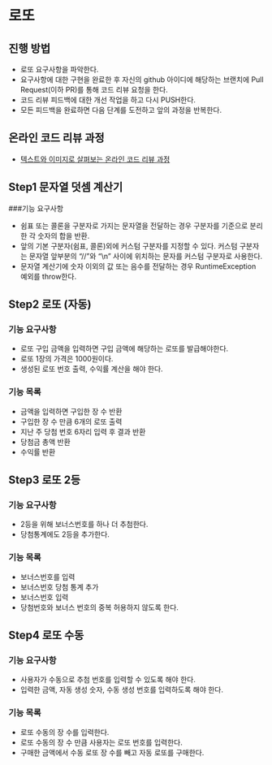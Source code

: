 # 로또
## 진행 방법
* 로또 요구사항을 파악한다.
* 요구사항에 대한 구현을 완료한 후 자신의 github 아이디에 해당하는 브랜치에 Pull Request(이하 PR)를 통해 코드 리뷰 요청을 한다.
* 코드 리뷰 피드백에 대한 개선 작업을 하고 다시 PUSH한다.
* 모든 피드백을 완료하면 다음 단계를 도전하고 앞의 과정을 반복한다.

## 온라인 코드 리뷰 과정
* [텍스트와 이미지로 살펴보는 온라인 코드 리뷰 과정](https://github.com/next-step/nextstep-docs/tree/master/codereview)

## Step1 문자열 덧셈 계산기

###기능 요구사항
* 쉼표 또는 콜론을 구분자로 가지는 문자열을 전달하는 경우 구분자를 기준으로 분리한 각 숫자의 합을 반환.
* 앞의 기본 구분자(쉼표, 콜론)외에 커스텀 구분자를 지정할 수 있다. 커스텀 구분자는 문자열 앞부분의 “//”와 “\n” 사이에 위치하는 문자를 커스텀 구분자로 사용한다.
* 문자열 계산기에 숫자 이외의 값 또는 음수를 전달하는 경우 RuntimeException 예외를 throw한다.

## Step2 로또 (자동)

### 기능 요구사항
* 로또 구입 금액을 입력하면 구입 금액에 해당하는 로또를 발급해야한다.
* 로또 1장의 가격은 1000원이다.
* 생성된 로또 번호 출력, 수익률 계산을 해야 한다.

### 기능 목록
* 금액을 입력하면 구입한 장 수 반환
* 구입한 장 수 만큼 6개의 로또 출력
* 지난 주 당첨 번호 6자리 입력 후 결과 반환
* 당첨금 총액 반환
* 수익률 반환

## Step3 로또 2등

### 기능 요구사항
* 2등을 위해 보너스번호를 하나 더 추첨한다.
* 당첨통계에도 2등을 추가한다.

### 기능 목록
* 보너스번호를 입력
* 보너스번호 당첨 통계 추가
* 보너스번호 입력
* 당첨번호와 보너스 번호의 중복 허용하지 않도록 한다.

## Step4 로또 수동

### 기능 요구사항
* 사용자가 수동으로 추첨 번호를 입력할 수 있도록 해야 한다. 
* 입력한 금액, 자동 생성 숫자, 수동 생성 번호를 입력하도록 해야 한다.

### 기능 목록
* 로또 수동의 장 수를 입력한다.
* 로또 수동의 장 수 만큼 사용자는 로또 번호를 입력한다.
* 구매한 금액에서 수동 로또 장 수를 빼고 자동 로또를 구매한다.
